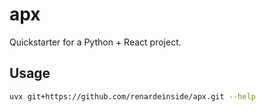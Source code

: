 # apx

Quickstarter for a Python + React project.

## Usage

```bash
uvx git+https://github.com/renardeinside/apx.git --help
```
